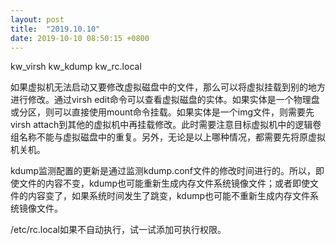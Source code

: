 ```yaml
---
layout: post
title:  "2019.10.10"
date: 2019-10-10 08:50:15 +0800   
---
```


kw_virsh
kw_kdump
kw_rc.local

如果虚拟机无法启动又要修改虚拟磁盘中的文件，那么可以将虚拟挂载到别的地方进行修改。通过virsh edit命令可以查看虚拟磁盘的实体。如果实体是一个物理盘或分区，则可以直接使用mount命令挂载。如果实体是一个img文件，则需要先virsh attach到其他的虚拟机中再挂载修改。此时需要注意目标虚拟机中的逻辑卷组名称不能与虚拟磁盘中的重复。另外，无论是以上哪种情况，都需要先将原虚拟机关机。

kdump监测配置的更新是通过监测kdump.conf文件的修改时间进行的。所以，即使文件的内容不变，kdump也可能重新生成内存文件系统镜像文件；或者即使文件的内容变了，如果系统时间发生了跳变，kdump也可能不重新生成内存文件系统镜像文件。

/etc/rc.local如果不自动执行，试一试添加可执行权限。
